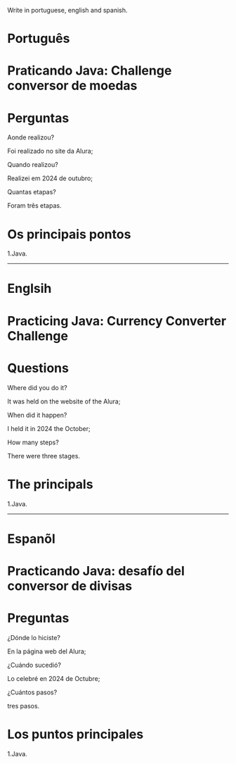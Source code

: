 Write in portuguese, english and spanish.

# Português

# Praticando Java: Challenge conversor de moedas

# Perguntas

Aonde realizou?

Foi realizado no site da Alura;

Quando realizou?

Realizei em 2024 de outubro;

Quantas etapas?

Foram três etapas.

# Os principais pontos

1.Java.
   
--------------------------------------------------------------------------------------------------------------------------------

# Englsih 


# Practicing Java: Currency Converter Challenge

# Questions

Where did you do it?

It was held on the website of the Alura;

When did it happen?

I held it in 2024 the October;

How many steps?

There were three stages.

# The principals

1.Java.


--------------------------------------------------------------------------------------------------------------------------------

# Espanõl

# Practicando Java: desafío del conversor de divisas

# Preguntas

¿Dónde lo hiciste?

En la página web del Alura;

¿Cuándo sucedió?

Lo celebré en 2024 de Octubre;

¿Cuántos pasos?

tres pasos.

# Los puntos principales

1.Java.



